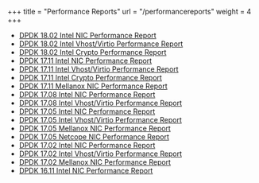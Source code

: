 +++
title = "Performance Reports"
url = "/performancereports"
weight = 4
+++

- [DPDK 18.02 Intel NIC Performance Report](https://jeskaduman.github.io/dpdk-hugo/PerformanceReports/DPDK_18_02_Intel_NIC_performance_report.pdf)
- [DPDK 18.02 Intel Vhost/Virtio Performance Report](https://jeskaduman.github.io/dpdk-hugo/PerformanceReports/DPDK_18_02_Intel_virtio_performance_report.pdf)
- [DPDK 18.02 Intel Crypto Performance Report](https://jeskaduman.github.io/dpdk-hugo/PerformanceReports/DPDK_18_02_Intel_crypto_performance_report.pdf)
- [DPDK 17.11 Intel NIC Performance Report](https://jeskaduman.github.io/dpdk-hugo/PerformanceReports/DPDK_17_11_Intel_NIC_performance_report.pdf)
- [DPDK 17.11 Intel Vhost/Virtio Performance Report](https://jeskaduman.github.io/dpdk-hugo/PerformanceReports//DPDK_17_11_Intel_virtio_performance_report.pdf)
- [DPDK 17.11 Intel Crypto Performance Report](https://jeskaduman.github.io/dpdk-hugo/PerformanceReports//DPDK_17_11_Intel_crypto_performance_report.pdf)
- [DPDK 17.11 Mellanox NIC Performance Report](https://jeskaduman.github.io/dpdk-hugo/PerformanceReports//perf/DPDK_17_11_Mellanox_NIC_performance_report.pdf)
- [DPDK 17.08 Intel NIC Performance Report](https://jeskaduman.github.io/dpdk-hugo/PerformanceReports//DPDK_17_05_Intel_NIC_performance_report.pdf)
- [DPDK 17.08 Intel Vhost/Virtio Performance Report](https://jeskaduman.github.io/dpdk-hugo/PerformanceReports//DPDK_17_08_Intel_virtio_performance_report.pdf)
- [DPDK 17.05 Intel NIC Performance Report](https://jeskaduman.github.io/dpdk-hugo/PerformanceReports/DPDK_17_05_Intel_NIC_performance_report.pdf)
- [DPDK 17.05 Intel Vhost/Virtio Performance Report](https://jeskaduman.github.io/dpdk-hugo/PerformanceReports//DPDK_17_05_Intel_virtio_performance_report.pdf)
- [DPDK 17.05 Mellanox NIC Performance Report](https://jeskaduman.github.io/dpdk-hugo/PerformanceReports//DPDK_17_05_Mellanox_NIC_performance_report.pdf)
- [DPDK 17.05 Netcope NIC Performance Report](https://jeskaduman.github.io/dpdk-hugo/PerformanceReports//DPDK_17_05_Netcope_NIC_performance_report.pdf)
- [DPDK 17.02 Intel NIC Performance Report](https://jeskaduman.github.io/dpdk-hugo/PerformanceReports//DPDK_17_02_Intel_NIC_performance_report.pdf)
- [DPDK 17.02 Intel Vhost/Virtio Performance Report](https://jeskaduman.github.io/dpdk-hugo/PerformanceReports//DPDK_17_02_Intel_virtio_performance_report.pdf)
- [DPDK 17.02 Mellanox NIC Performance Report](https://jeskaduman.github.io/dpdk-hugo/PerformanceReports//DPDK_17_02_Mellanox_NIC_performance_report.pdf)
- [DPDK 16.11 Intel NIC Performance Report](https://jeskaduman.github.io/dpdk-hugo/PerformanceReports//DPDK_16_11_Intel_NIC_performance_report.pdf)
